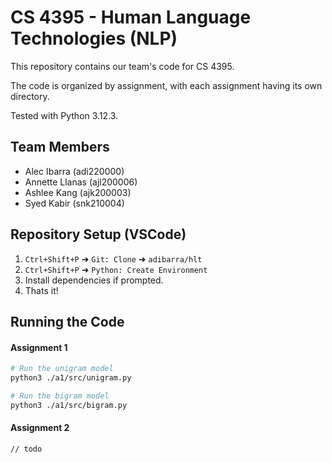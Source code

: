 # CS 4395 - Human Language Technologies (NLP)

This repository contains our team's code for CS 4395.

The code is organized by assignment, with each assignment having its own directory.

Tested with Python 3.12.3.

## Team Members
- Alec Ibarra (adi220000)
- Annette Llanas (ajl200006)
- Ashlee Kang (ajk200003)
- Syed Kabir (snk210004)

## Repository Setup (VSCode)

1. `Ctrl+Shift+P` ➜ `Git: Clone` ➜ `adibarra/hlt`
2. `Ctrl+Shift+P` ➜ `Python: Create Environment`
3. Install dependencies if prompted.
4. Thats it!

## Running the Code

#### Assignment 1

```bash
# Run the unigram model
python3 ./a1/src/unigram.py

# Run the bigram model
python3 ./a1/src/bigram.py
```

#### Assignment 2

```bash
// todo
```
